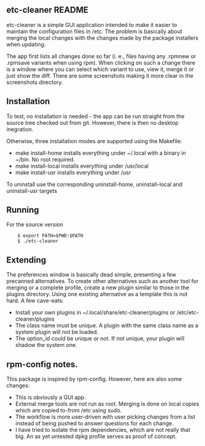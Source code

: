 ## etc-cleaner README

etc-cleaner is a simple GUI application intended to make it easier to
maintain the configuration files in /etc. The problem is basically about
merging the local changes with the changes made by the package installers
when updating.

The app first lists all changes done so far (i. e., files having any
.rpmnew or .rpmsave variants when using rpm).  When clicking on such a
change there is a window where you can select which variant to use, view it,
merge it or just show the diff. There are some screenshots making it more
clear in the screenshots directory.

## Installation
To test, no installation is needed - the app can be run straight from
the source tree checked out from git. However, there is then no desktop
inegration.

Otherwise, three installation modes are supported using the Makefile:
- make install-home installs everything under ~/.local with a binary
  in ~/bin. No root required.
- make install-local installs everything under /usr/local
- make install-usr installs everything under /usr

To uninstall use the corresponding  uninstall-home, uninstall-local and
uninstall-usr targets

## Running
For the source version
```
    $ export PATH=$PWD:$PATH
    $ ./etc-cleaner
```
## Extending

The preferences window is basically dead simple, presenting a few precanned
alternatives. To create other alternatives such as another tool for merging
or a complete profile, create a new plugin similar to those in the plugins
directory. Using one existing alternative as a template this is not hard. A
few cave-eats:
- Install your own plugins in ~/.local/share/etc-cleaner/plugins or
  /etc/etc-cleaner/plugins
- The class name must be unique. A plugin with the same class name as a
  system plugin will not be loaded.
- The option_id could be unique or not. If not unique, your plugin will
  shadow the system one.

## rpm-config notes.
This package is inspired by rpm-config. However, here are also some
changes:
  - This is obviously a GUI app.
  - External merge tools are not run as root. Merging is done on
    local copies which are copied to-from /etc using sudo.
  - The workflow is more user-driven with user picking changes from
    a list instead of being pushed to answer questions for each change.
  - I have tried to isolate the rpm dependencies, which are not really
    that big. An as yet untested dpkg profile serves as proof of concept.

